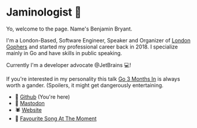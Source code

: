 # Jaminologist 👋

Yo, welcome to the page. Name's Benjamin Bryant.

I'm a London-Based, Software Engineer, Speaker and Organizer of [London Gophers](https://www.meetup.com/londongophers/) and started my professional career back in 2018. I specialize mainly in Go and have skills in public speaking. 

Currently I'm a developer advocate @JetBrains 💻!

If you're interested in my personality this talk [Go 3 Months In](https://www.youtube.com/watch?v=Tr4o5XdPxOs) is always worth a gander. (Spoilers, it might get dangerously entertaining.

- 🐙 [Github](https://github.com/jaminologist) (You're here)
- 🐣 [Mastodon](https://mstdn.social/@Jaminologist)
- 🕷️ [Website](https://www.jaminologist.com/)
- 🎵 [Favourite Song At The Moment](https://www.youtube.com/watch?v=6aujIBa-dVA)
